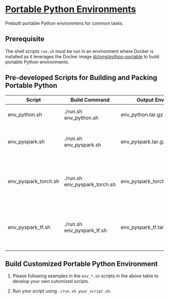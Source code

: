 
# [Portable Python Environments](https://github.com/dclong/python-portable)

Prebuilt portable Python environmens for common tasks.

## Prerequisite

The shell scripts `run.sh` must be run in an environment where Docker is installed
as it leverages the Docker image 
[dclong/python-portable](https://github.com/dclong/docker-python-portable) 
to build portable Python environments.

## Pre-developed Scripts for Building and Packing Portable Python

| Script               | Build Command                 | Output Env               | Comments                                                           |
|----------------------|-------------------------------|--------------------------|--------------------------------------------------------------------|
| env_python.sh        | ./run.sh env_python.sh        | env_python.tar.gz        | A portable Python env.                                             |
| env_pyspark.sh       | ./run.sh env_pyspark.sh       | env_pyspark.tar.gz       | A portable Python env for running with PySpark.                    |
| env_pyspark_torch.sh | ./run.sh env_pyspark_torch.sh | env_pyspark_torch.tar.gz | A portable Python env for running PyTorch models using PySpark.    |
| env_pyspark_tf.sh    | ./run.sh env_pyspark_tf.sh    | env_pyspark_tf.tar.gz    | A portable Python env for running TensorFlow models using PySpark. |

## Build Customized Portable Python Environment

1. Please following examples in the `env_*.sh` scripts in the above table 
    to develop your own cutomized scripts.

2. Run your script using `./run.sh your_script.sh`.
